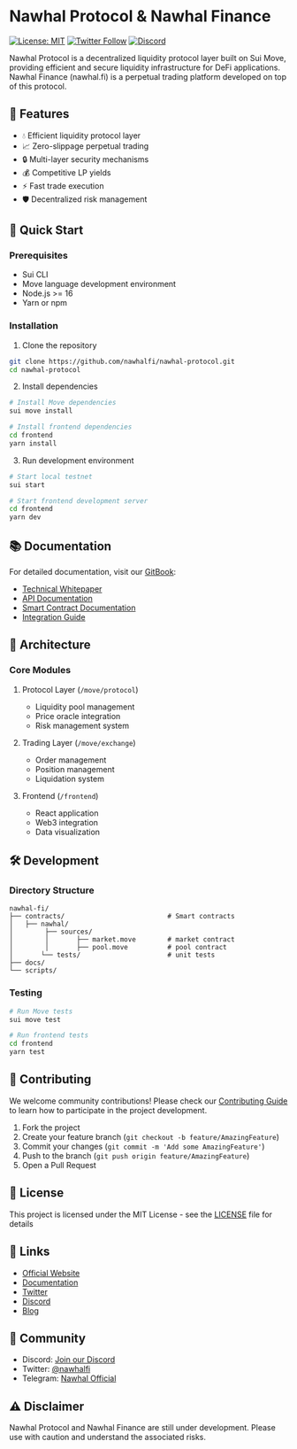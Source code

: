 # Nawhal Protocol & Nawhal Finance

[![License: MIT](https://img.shields.io/badge/License-MIT-yellow.svg)](https://opensource.org/licenses/MIT)
[![Twitter Follow](https://img.shields.io/twitter/follow/nawhalfi?style=social)](https://twitter.com/nawhalfi)
[![Discord](https://img.shields.io/discord/YOUR_DISCORD_ID?style=flat-square)](https://discord.gg/nawhalfi)

Nawhal Protocol is a decentralized liquidity protocol layer built on Sui Move, providing efficient and secure liquidity infrastructure for DeFi applications. Nawhal Finance (nawhal.fi) is a perpetual trading platform developed on top of this protocol.

## 🌟 Features

- 💧 Efficient liquidity protocol layer
- 📈 Zero-slippage perpetual trading
- 🔒 Multi-layer security mechanisms
- 💰 Competitive LP yields
- ⚡ Fast trade execution
- 🛡️ Decentralized risk management

## 🚀 Quick Start

### Prerequisites

- Sui CLI
- Move language development environment
- Node.js >= 16
- Yarn or npm

### Installation

1. Clone the repository

```bash
git clone https://github.com/nawhalfi/nawhal-protocol.git
cd nawhal-protocol
```

2. Install dependencies

```bash
# Install Move dependencies
sui move install

# Install frontend dependencies
cd frontend
yarn install
```

3. Run development environment

```bash
# Start local testnet
sui start

# Start frontend development server
cd frontend
yarn dev
```

## 📚 Documentation

For detailed documentation, visit our [GitBook](https://docs.nawhal.fi):

- [Technical Whitepaper](https://docs.nawhal.fi/whitepaper)
- [API Documentation](https://docs.nawhal.fi/api)
- [Smart Contract Documentation](https://docs.nawhal.fi/contracts)
- [Integration Guide](https://docs.nawhal.fi/integration)

## 🔧 Architecture

### Core Modules

1. Protocol Layer (`/move/protocol`)
   - Liquidity pool management
   - Price oracle integration
   - Risk management system

2. Trading Layer (`/move/exchange`)
   - Order management
   - Position management
   - Liquidation system

3. Frontend (`/frontend`)
   - React application
   - Web3 integration
   - Data visualization

## 🛠️ Development

### Directory Structure

```
nawhal-fi/
├── contracts/                          # Smart contracts
│   ├── nawhal/
│        ├── sources/
│        │       ├── market.move        # market contract
│        │       ├── pool.move          # pool contract
│       └── tests/                      # unit tests
├── docs/                               
└── scripts/                            
```

### Testing

```bash
# Run Move tests
sui move test

# Run frontend tests
cd frontend
yarn test
```

## 🤝 Contributing

We welcome community contributions! Please check our [Contributing Guide](CONTRIBUTING.md) to learn how to participate in the project development.

1. Fork the project
2. Create your feature branch (`git checkout -b feature/AmazingFeature`)
3. Commit your changes (`git commit -m 'Add some AmazingFeature'`)
4. Push to the branch (`git push origin feature/AmazingFeature`)
5. Open a Pull Request

## 📄 License

This project is licensed under the MIT License - see the [LICENSE](LICENSE) file for details

## 🔗 Links

- [Official Website](https://nawhal.fi)
- [Documentation](https://docs.nawhal.fi)
- [Twitter](https://twitter.com/nawhalfi)
- [Discord](https://discord.gg/nawhalfi)
- [Blog](https://blog.nawhal.fi)

## 💬 Community

- Discord: [Join our Discord](https://discord.gg/nawhalfi)
- Twitter: [@nawhalfi](https://twitter.com/nawhalfi)
- Telegram: [Nawhal Official](https://t.me/nawhalfi)

## ⚠️ Disclaimer

Nawhal Protocol and Nawhal Finance are still under development. Please use with caution and understand the associated risks. 